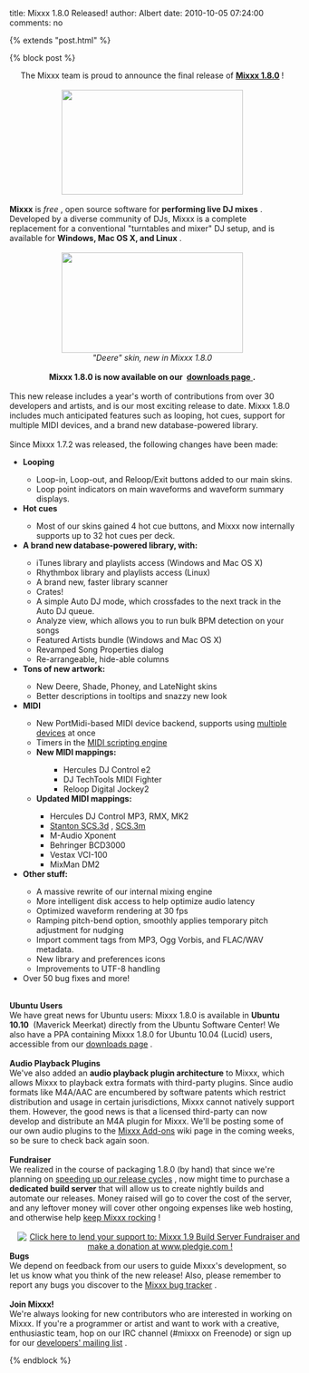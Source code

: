 title: Mixxx 1.8.0 Released!
author: Albert
date: 2010-10-05 07:24:00
comments: no

{% extends "post.html" %}

{% block post %}

<div style="text-align: center;">The Mixxx team is proud to announce the final release of <b><a href="http://www.mixxx.org/">Mixxx 1.8.0</a>
</b>
!</div>
<div style="text-align: center;"><br />
</div>
<div class="separator" style="clear: both; text-align: center;"><a href="{% static '/images/1.8/screenshots/default-1000x580.png' %}" imageanchor="1" style="margin-left: 1em; margin-right: 1em;"><img border="0" src="{% static '/images/1.8/screenshots/default-1000x580.png' %}" height="185" width="320" />
</a>
</div>
<div class="separator" style="clear: both; text-align: center;"><i><br />
</i>
</div>
<b>Mixxx</b>
 is <i>free</i>
, open source software for <b>performing live DJ mixes</b>
. Developed by a diverse community of DJs, Mixxx is a complete replacement for a conventional "turntables and mixer" DJ setup, and is available for <b>Windows, Mac OS X, and Linux</b>
.<br />
<br />
<div class="separator" style="clear: both; text-align: center;"><a href="{% static '/images/1.8/screenshots/deere-1264x700.png' %}" imageanchor="1" style="margin-left: 1em; margin-right: 1em;"><img border="0" src="{% static '/images/1.8/screenshots/deere-1264x700.png' %}" height="177" width="320" />
</a>
</div>
<div class="separator" style="clear: both; text-align: center;"><i>"Deere" skin, new in Mixxx 1.8.0 </i>
</div>
<br />
<div style="text-align: center;"><b>Mixxx 1.8.0 is now available on our&nbsp;</b>
<a href="http://www.mixxx.org/download/"><b>downloads page</b>
</a>
<b>.</b>
</div>
<br />
This new release includes a year's worth of contributions from over 30 developers and artists, and is our most exciting release to date. Mixxx 1.8.0 includes much anticipated features such as looping, hot cues, support for multiple MIDI devices, and a brand new database-powered library.<br />
<br />
Since Mixxx 1.7.2 was released, the following changes have been made:<br />
<ul><li><b>Looping</b>
</li>
<ul><li>Loop-in, Loop-out, and Reloop/Exit buttons added to our main skins.</li>
<li>Loop point indicators on main waveforms and waveform summary displays.</li>
</ul>
<li><b>Hot cues</b>
</li>
<ul><li>Most of our skins gained 4 hot cue buttons, and Mixxx now internally supports up to 32 hot cues per deck.</li>
</ul>
<li><b>A brand new database-powered library, with:</b>
</li>
<ul><li>iTunes library and playlists access (Windows and Mac OS X)</li>
<li>Rhythmbox library and playlists access (Linux)</li>
<li>A brand new, faster library scanner</li>
<li>Crates!</li>
<li>A simple Auto DJ mode, which crossfades to the next track in the Auto DJ queue.</li>
<li>Analyze view, which allows you to run bulk BPM detection on your songs</li>
<li>Featured Artists bundle (Windows and Mac OS X)</li>
<li>Revamped Song Properties dialog</li>
<li>Re-arrangeable, hide-able columns</li>
</ul>
<li><b>Tons of new artwork:</b>
</li>
<ul><li>New Deere, Shade, Phoney, and LateNight skins</li>
<li>Better descriptions in tooltips and snazzy new look</li>
</ul>
<li><b>MIDI</b>
</li>
<ul><li>New PortMidi-based MIDI device backend, supports using <a href="http://www.youtube.com/watch?v=ccOvlwXW5Fw">multiple devices</a>
 at once</li>
<li>Timers in the <a href="https://github.com/mixxxdj/mixxx/wiki/midi_scripting">MIDI scripting engine</a>
</li>
<li><b>New MIDI mappings:</b>
</li>
<ul><ul><li>Hercules DJ Control e2</li>
<li>DJ TechTools MIDI Fighter</li>
<li>Reloop Digital Jockey2</li>
</ul>
</ul>
<li><b>Updated MIDI mappings:</b>
</li>
<ul><li>Hercules DJ Control MP3, RMX, MK2</li>
<li><a href="https://github.com/mixxxdj/mixxx/wiki/stanton_scs.3d_mixxx_user_guide">Stanton SCS.3d</a>
, <a href="https://github.com/mixxxdj/mixxx/wiki/stanton_scs.3m_mixxx_user_guide">SCS.3m</a>
</li>
<li>M-Audio Xponent</li>
<li>Behringer BCD3000</li>
<li>Vestax VCI-100</li>
<li>MixMan DM2</li>
</ul>
</ul>
<li><b>Other stuff:</b>
</li>
<ul><li>A massive rewrite of our internal mixing engine</li>
<li>More intelligent disk access to help optimize audio latency</li>
<li>Optimized waveform rendering at 30 fps</li>
<li>Ramping pitch-bend option, smoothly applies temporary pitch adjustment for nudging</li>
<li>Import comment tags from MP3, Ogg Vorbis, and FLAC/WAV metadata.</li>
<li>New library and preferences icons</li>
<li>Improvements to UTF-8 handling</li>
</ul>
<li>Over 50 bug fixes and more!</li>
</ul>
<div><br />
</div>
<div><b>Ubuntu Users</b>
</div>
<div>We have great news for Ubuntu users: Mixxx 1.8.0 is available in <b>Ubuntu 10.10</b>
&nbsp;(Maverick Meerkat) directly from the Ubuntu Software Center! We also have a PPA containing Mixxx 1.8.0 for Ubuntu 10.04 (Lucid) users, accessible from our <a href="http://www.mixxx.org/download.php">downloads page</a>
.</div>
<div><br />
</div>
<div><b>Audio Playback Plugins</b>
</div>
<div>We've also added an <b>audio playback plugin architecture</b>
 to Mixxx, which allows Mixxx to playback extra formats with third-party plugins. Since audio formats like M4A/AAC are encumbered by software patents which restrict distribution and usage in certain jurisdictions, Mixxx cannot natively support them. However, the good news is that a licensed third-party can now develop and distribute an M4A plugin for Mixxx. We'll be posting some of our own audio plugins to the <a href="https://github.com/mixxxdj/mixxx/wiki/add-ons">Mixxx Add-ons</a>
 wiki page in the coming weeks, so be sure to check back again soon. </div>
<div><br />
</div>
<div><div><span class="Apple-style-span"><b>Fundraiser</b>
</span>
 </div>
<div><b></b>
We realized in the course of packaging 1.8.0 (by hand) that since we're planning on <a href="{% url '/news/2010-06-27-turning-mixxx-blog-into-blog.html' %}">speeding up our release cycles</a>
, now might time to purchase a <b>dedicated build server</b>
 that will allow us to create nightly builds and automate our releases. Money raised will go to cover the cost of the server, and any leftover money will cover other ongoing expenses like web hosting, and otherwise help <a href="http://pledgie.com/campaigns/13624">keep Mixxx rocking</a>
!<br />
<br />
<div><div class="separator" style="clear: both; text-align: center;"><a href="http://www.pledgie.com/campaigns/13624" style="margin-left: 1em; margin-right: 1em;"><img alt="Click here to lend your support to: Mixxx 1.9 Build Server Fundraiser and make a donation at www.pledgie.com !" border="0" src="https://www.pledgie.com/campaigns/13624.png?skin_name=chrome" />
</a>
</div>
</div>
</div>
</div>
<div></div>
<div><b>Bugs</b>
</div>
<div>We depend on feedback from our users to guide Mixxx's development, so let us know what you think of the new release! Also, please remember to report any bugs you discover to the <a href="https://bugs.launchpad.net/mixxx">Mixxx bug tracker</a>
.</div>
<div><b><span class="Apple-style-span" style="font-weight: normal;"><br />
</span>
</b>
</div>
<b>Join Mixxx!</b>
 <br />
<div>We're always looking for new contributors who are interested in working on Mixxx. If you're a programmer or artist and want to work with a creative, enthusiastic team, hop on our IRC channel (#mixxx on Freenode) or sign up for our <a href="https://lists.sourceforge.net/lists/listinfo/mixxx-devel">developers' mailing list</a>
.</div>


{% endblock %}
